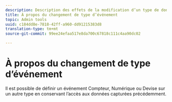 ```yaml
---
description: Description des effets de la modification d’un type de données après la collecte des données.
title: À propos du changement de type d’événement
topic: Admin tools
uuid: c184dd8e-7818-42ff-a960-dd91215383d8
translation-type: tm+mt
source-git-commit: 99ee24efaa517e8da700c67818c111c4aa90dc02

---
```



# À propos du changement de type d’événement

Il est possible de définir un événement Compteur, Numérique ou Devise sur un autre type en conservant l’accès aux données capturées précédemment.
